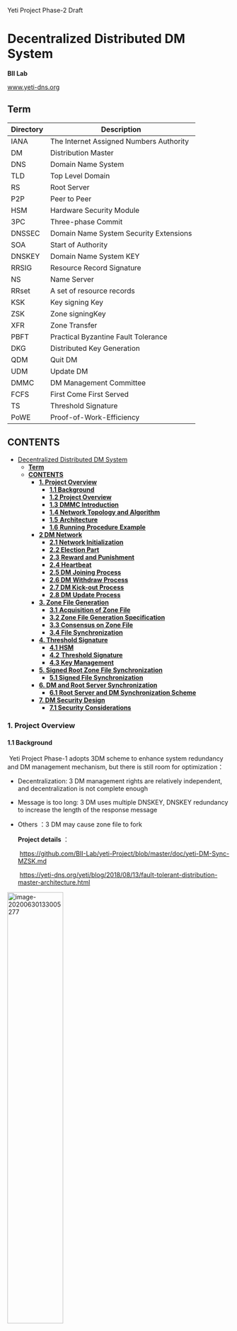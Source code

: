 Yeti Project Phase-2 Draft

#  Decentralized Distributed DM System

 **BII Lab**

www.yeti-dns.org

## **Term**

| Directory | Description                              |
| --------- | ---------------------------------------- |
| IANA      | The Internet Assigned Numbers Authority  |
| DM        | Distribution Master                      |
| DNS       | Domain Name System                       |
| TLD       | Top Level Domain                         |
| RS        | Root  Server                             |
| P2P       | Peer to Peer                             |
| HSM       | Hardware Security  Module                |
| 3PC       | Three-phase Commit                       |
| DNSSEC    | Domain Name  System Security  Extensions |
| SOA       | Start  of Authority                      |
| DNSKEY    | Domain Name System KEY                   |
| RRSIG     | Resource Record  Signature               |
| NS        | Name Server                              |
| RRset     | A set of resource records                |
| KSK       | Key  signing Key                         |
| ZSK       | Zone signingKey                          |
| XFR       | Zone Transfer                            |
| PBFT      | Practical Byzantine Fault  Tolerance     |
| DKG       | Distributed Key  Generation              |
| QDM       | Quit  DM                                 |
| UDM       | Update DM                                |
| DMMC      | DM  Management Committee                 |
| FCFS      | First  Come First Served                 |
| TS        | Threshold Signature                      |
| PoWE      | Proof-of-Work-Efficiency                 |

## **CONTENTS**
* [Decentralized Distributed DM System](#decentralized-distributed-dm-system)
  * [<strong>Term</strong>](#term)
  * [<strong>CONTENTS</strong>](#contents)
    * [<strong>1\. Project Overview</strong>](#1-project-overview)
      * [<strong>1\.1 Background</strong>](#11-background)
      * [<strong>1\.2 Project Overview</strong>](#12-project-overview)
      * [<strong>1\.3 DMMC Introduction</strong>](#13-dmmc-introduction)
      * [<strong>1\.4 Network Topology and Algorithm</strong>](#14-network-topology-and-algorithm)
      * [<strong>1\.5</strong> <strong>Architecture</strong>](#15-architecture)
      * [<strong>1\.6</strong> <strong>Running</strong> <strong>Procedure</strong> <strong>Example</strong>](#16-running-procedure-example)
    * [<strong>2 DM Network</strong>](#2-dm-network)
      * [<strong>2\.1 Network Initialization</strong>](#21-network-initialization)
      * [<strong>2\.2 Election Part</strong>](#22-election-part)
      * [<strong>2\.3</strong> <strong>Reward and Punishment</strong>](#23-reward-and-punishment)
      * [<strong>2\.4 Heartbeat</strong>](#24-heartbeat)
      * [<strong>2\.5 DM</strong> <strong>Joining Process</strong>](#25-dm-joining-process)
      * [<strong>2\.6 DM</strong> <strong>Withdraw Process</strong>](#26-dm-withdraw-process)
      * [<strong>2\.7 DM Kick\-out Process</strong>](#27-dm-kick-out-process)
      * [<strong>2\.8 DM</strong> <strong>Update Process</strong>](#28-dm-update-process)
    * [<strong>3\. Zone File Generation</strong>](#3-zone-file-generation)
      * [<strong>3\.1</strong> <strong>Acquisition of Zone File</strong>](#31-acquisition-of-zone-file)
      * [<strong>3\.2 Zone File Generation Specification</strong>](#32-zone-file-generation-specification)
      * [<strong>3\.3 Consensus on Zone File</strong>](#33-consensus-on-zone-file)
      * [<strong>3\.4 File Synchronization</strong>](#34-file-synchronization)
    * [<strong>4\. Threshold Signature</strong>](#4-threshold-signature)
      * [<strong>4\.1 HSM</strong>](#41-hsm)
      * [<strong>4\.2</strong> <strong>Threshold Signature</strong>](#42-threshold-signature)
      * [<strong>4\.3 Key Management</strong>](#43-key-management)
    * [<strong>5\. Signed Root Zone File Synchronization</strong>](#5-signed-root-zone-file-synchronization)
      * [<strong>5\.1 Signed File Synchronization</strong>](#51-signed-file-synchronization)
    * [<strong>6\. DM and Root Server Synchronization</strong>](#6-dm-and-root-server-synchronization)
      * [<strong>6\.1 Root Server and DM Synchronization Scheme</strong>](#61-root-server-and-dm-synchronization-scheme)
    * [<strong>7\. DM Security Design</strong>](#7-dm-security-design)
      * [<strong>7\.1 Security Considerations</strong>](#71-security-considerations)

### **1. Project Overview** 

#### **1.1 Background**

​        Yeti Project Phase-1 adopts 3DM scheme to enhance system redundancy and DM management mechanism, but there is still room for optimization： 

- Decentralization: 3 DM management rights are relatively independent, and decentralization is not complete enough 

- Message is too long: 3 DM uses multiple DNSKEY, DNSKEY redundancy to increase the length of the response message

- Others ：3 DM may cause zone file to fork

   **Project details** ：

   ​        https://github.com/BII-Lab/yeti-Project/blob/master/doc/yeti-DM-Sync-MZSK.md                               

   ​        https://yeti-dns.org/yeti/blog/2018/08/13/fault-tolerant-distribution-master-architecture.html 

<img src="https://github.com/itachiliu/Yeti-Project/blob/master/DM_pic/image-20200630133005277.png" alt="image-20200630133005277" height="50%" width="50%"  />







#### **1.2 Project Overview**

   The Yeti Project Phase-2 is based on a P2P network and designs a new decentralized distributed DM system.

   The system design has the following characteristics:

-   **Decentralized, no central node, each node needs to reach a consensus when performing operations, the Primary node is the executor, and has no special authority**

-   **Scalable，Increase system redundancy**

-   **Using threshold signature (TS) technology to reduce the number of DNSKEY**

-   **Introduced DM Management Committee (DMMC), responsible for transaction management**

  

<img src="https://github.com/itachiliu/Yeti-Project/blob/master/DM_pic/image-20200630133746237.png" alt="image-20200630133746237" height="33%" width="33%" />

#### **1.3 DMMC Introduction**

   DMMC is an organization that manages DM function and is composed of organizations who run DM. In the committee, all members participate in decision-making and planning. All the committee’s decisions are discussed collectively to avoid sovereign of power.

   DMMC's responsibilities include but are not limited to the following:

- pprove the joining of new nodes

- Approve the exit of the node

- Approve the update of node information

- Formulate KSK's rotation cycle

- HSM management

<img src="https://github.com/itachiliu/Yeti-Project/blob/master/DM_pic/image-20200630134314020.png" alt = "image-20200630134314020.png" height="33%" width="33%" />

#### **1.4 Network Topology and Algorithm**

   Yeti Project phase-2 system design draws on semi-distributed P2P network topology and blockchain consortium technology principles. The proposed Raft-like election algorithm and threshold signature algorithm are used to implement a decentralized multi-party trust distributed DM solution.   

   The semi-distributed network topology employs the advantages of a centralized P2P topology and a fully distributed P2P unstructured topology. It has good performance and scalability, and can be easily managed, but it is highly dependent on the Primary node，and the Raft algorithm solves the problem. The primary node dependency problem ensures that in the event of a failure of the Primary node, a new Primary node is elected to make the system function normally. 

​    The system uses the admission mechanism and consensus mechanism of the blockchain consortium chain. The consortium chain refers to the blockchain whose consensus process is controlled by pre-selected nodes. Access is determined by the institutions in the alliance chain. The resolution is determined by collective voting and the practical Byzantine algorithm determines whether the resolution works.

​    Threshold signature effectively reduces the number of DNSKEY.

<img src="https://github.com/itachiliu/Yeti-Project/blob/master/DM_pic/image-20200630134539138.png" alt="image-20200630134539138.png" height="33%" width="33%" />

#### **1.5** **Architecture**

<img src="https://github.com/itachiliu/Yeti-Project/blob/master/DM_pic/image-20200630134725600.png" alt="image-20200630134725600.png" height="33%" width="33%" />

#### **1.6** **Running** **Procedure** **Example**

<img src="https://github.com/itachiliu/Yeti-Project/blob/master/DM_pic/image-20200630135548363.png" alt="image-20200630135548363.png" height="33%" width="33%" />

### **2 DM Network**

#### **2.1 Network Initialization**

a. DM loads the initial configuration file, which is a persistent list

b. File timer initialization

The configuration file format is as follows ：

| **name** | **address** | **point** | **option** |
| -------- | ----------- | --------- | ---------- |
| **A**    | 1111::1111  | 100       |            |
| **B**    | 2222::2222  | 100       |            |

<img src="https://github.com/itachiliu/Yeti-Project/blob/master/DM_pic/image-20200630135904178.png" alt="image-20200630135904178.png" height="33%" width="33%" />

#### **2.2 Election Part** 

**Primary election**

​    The system intends to use Raft's election and heartbeat mechanism. A new election rollover mechanism is added. The term of office is set to a fixed value. If the term is exceeded, the election is re-elected.

a. Each DM starts a random election timeout timer, time is random

<img src="https://github.com/itachiliu/Yeti-Project/blob/master/DM_pic/image-20200630140143518.png" alt="image-20200630140143518.png" height="33%" width="33%" />

b. The first node to trigger the timer becomes a candidate

<img src="https://github.com/itachiliu/Yeti-Project/blob/master/DM_pic/image-20200630140425599.png" height="33%" width="33%" />

c. Candidate vote for himself and initiate votes against other candidates

<img src="https://github.com/itachiliu/Yeti-Project/blob/master/DM_pic/image-20200630142551444.png" height="33%" width="33%" />


d. Follower vote according to FCFS principles

<img src="https://github.com/itachiliu/Yeti-Project/blob/master/DM_pic/image-20200630142920539.png" height="33%" width="33%" />

e. More than half of the votes, the election was successful

<img src="https://github.com/itachiliu/Yeti-Project/blob/master/DM_pic/image-20200630142920539.png" height="33%" width="33%" />

**Reference** ：[http://thesecretlivesofdata.com/raft/#overview](http://thesecretlivesofdata.com/raft/)

#### **2.3** **Reward and Punishment**

**Reward and punishment mechanism**

   The primary node initiates sorting, and sorting depends on the principle of proof-of-work-efficiency. When node has high efficiency, then implements a plus point strategy, and if it has low efficiency, then implements a minus point strategy.

**Election principle**

   The candidate node depend on the reward and punishment mechanism, and the point value serves as the basic basis of the node ordering principle. The Primary node is selected in the subset with a high point value. The non-subset nodes no longer participate in the election of the master node, but still have the voting power. After the master selection is completed, the node point value is initialized.

<img src="https://github.com/itachiliu/Yeti-Project/blob/master/DM_pic/image-20200630143146631.png" height="33%" width="33%" />

#### **2.4 Heartbeat**

<img src="https://github.com/itachiliu/Yeti-Project/blob/master/DM_pic/image-20200630143351200.png" height="33%" width="33%" />

   The working state of each node is maintained by the heartbeat detection mechanism. If the non-Primary node fails, the heartbeat detection mechanism continues to operate, and the ordinary node does not respond. If the Primary node fails, one of its supporters continues to vote as a candidate to become a Primary node.

#### **2.5 DM** **Joining Process**

**Node discovering**

   When a new node is started, in order to participate in collaborative work, it must have the function of discovering other nodes in the DM network. Since the DM network topology is not based on the geographic location between nodes, the geographic information of each node is completely irrelevant. When a new node is connected, the DM node existing in the network can be randomly selected to connect to it.

   The DM network supports identity authentication. After the DMCC authentication approves, the corresponding digital certificate is issued to the new node, and the digital certificate is used to confirm the identity.

   The new node itself has a list of IP addresses of the running DM. At the beginning of the connection, the new node randomly extracts some addresses as a subset and connects in turn until the connection is successful.

   The new node queries the Primary node and publishes its own address information through the Primary node. The other nodes update the IP information list. The new node obtains the Primary node's IP information list to complete the synchronization. The specific steps are shown in the figure.

<img src="https://github.com/itachiliu/Yeti-Project/blob/master/DM_pic/image-20200630143550883.png" height="33%" width="33%" />

#### **2.6 DM** **Withdraw Process**

   DM needs to have the function of exiting the DM network. QDM needs to delete all information related to itself in the DM network before withdrawing. Including addr information and security certificates retained in other nodes, its own IP address information list, and security certificates of other nodes.

   According to the characteristics of the Raft algorithm, QDM knows the Primary node and sends an exit message to the Primary node. The Primary node distributes the deletion point information message to each node. After each node deletes the information, the Primary node sends a delete all node information message to QDM. The specific process is shown in the figure. 

<img src="https://github.com/itachiliu/Yeti-Project/blob/master/DM_pic/image-20200630143735950.png" height="33%" width="33%" />

#### **2.7 DM Kick-out Process**

   The kick-out mechanism is based on the heartbeat detection mechanism. A node receives the detection of the Primary node. If the node does not respond, the point proportion is lowered. When it fails to response for five times, an automatic kick-out process is initiated.

​    The automatic kick-out mechanism is different from the DM's withdraw process. After the automatic kick-out, the node no longer participates in this round of transactions, but does not affect subsequent rounds. The kick-out of a node depends on the network conditions of the DM and its own performance.   

   The Primary node informs each node of the address of failures, each node initiates a heartbeat to the failed node, records the response, gives a processing strategy, then the Primary node statistical results, and agrees to kick out more than 50% of the votes.

<img src="https://github.com/itachiliu/Yeti-Project/blob/master/DM_pic/image-20200630143840682.png" height="33%" width="33%" />

#### **2.8 DM** **Update Process**

​    When DM nodes operate, the DM's own information may change. Therefore, it is required to be capable of updating. Due to the characteristics of the DM network, each node must ensure that the update happens only when the process can be conducted simultaneously. 

​     The DM is updated using the 3PC protocol, and each DM will generate a copy of the old version after the update for backup. First, the Primary node asks each node whether it can update the transaction. After receiving a positive response, it enters the preparation stage. The node copies the IP information and waits for the update. The Primary receives the positive answer from each node and notifies each node to update. Among them, if any process fails, the transaction is rolled back. 

<img src="https://github.com/itachiliu/Yeti-Project/blob/master/DM_pic/image-20200630143946997.png" height="33%" width="33%" />

### **3. Zone File Generation**

#### **3.1** **Acquisition of Zone File**

<img src="https://github.com/itachiliu/Yeti-Project/blob/master/DM_pic/image-20200630144116410.png" height="33%" width="33%" />

   To ensure that all DM zone file versions are identical and to obtain zone files at the same time, a file fetch timer is required; to ensure that the DM can disconnect from IANA and prevent the connection from taking too long, a file transfer timeout timer is required.

​    The file fetch timer starts after the system starts, the file transfer timer starts when the zone file transfer starts, and the Primary node receives the transfer completion message after the transfer is complete.

#### **3.2 Zone File Generation Specification**

**Meta information processing**

Each node processes meta information

• Eliminate IANA meta information

​     DNSSEC (NSEC, RRSIG, DNSKEY) 

​     SOA, NS recording

• Keep top-level domain information

• Add Yeti meta information

​    Yeti SOA recording

​    Yeti NS、RRset recording 

   When adding Yeti meta information, under the premise of ensuring the same rules for generating zone files, there are two following schemes:

uGenerate zone files for each node, then compare (recommended)

uPrimary node generates zone files and distributes

​    After the meta information processing is completed, a complete zone file is generated

Note: The root zone meta information and security certificate are stored in each node to ensure that the file of each node is consistent, and the update uses a delay mechanism, which is the same as the 3DM scheme mechanism.

**Detail** ：https://yeti-dns.org/alg-roll-test.html

Consensus reaching method is consistent with IP information list method

<img src="https://github.com/itachiliu/Yeti-Project/blob/master/DM_pic/image-20200630144255931.png" height="33%" width="33%" />

#### **3.3 Consensus on Zone File**

**Verification**

​     Each node adopts the hash algorithm to generate a summary for the zone file, define the message, send it to the Primary node, and compare the summary.

<img src="https://github.com/itachiliu/Yeti-Project/blob/master/DM_pic/image-20200630144349172.png" height="33%" width="33%" />

#### **3.4 File Synchronization**

**Decision and synchronization**

   The decision-making mechanism draws on the practical Byzantine algorithm (PBFT). The core theory of the PBFT algorithm is n >= 3f + 1, n represents the number of nodes, f represents the number of inconsistent hash digests, and determines whether the expression is true:

**Ture**：Primary node distributes the correct zone file to each node

**False** : Primary node gives up operation and sends an acquisition message to all nodes

<img src="https://github.com/itachiliu/Yeti-Project/blob/master/DM_pic/image-20200630144443811.png" height="33%" width="33%" />

### **4. Threshold Signature**

#### **4.1 HSM** 

​    HSM is a system that provides a low-cost and highly secure solution for the key storage.

​     For sensitive information such as keys, HSM provides protection at the logical and physical levels to prevent unauthorized access and intrusion.

​     HSM provides tamper proof and tamper evidence functions. It is used in threshold signatures and is responsible for generating and storing keys used to sign DNS zone files. The management of HSM is carried out by DMMC, and two HSMs are set up to achieve high availability for the system.

<img src="https://github.com/itachiliu/Yeti-Project/blob/master/DM_pic/image-20200630144627623.png" height="33%" width="33%" />

#### **4.2** **Threshold Signature**

   The Primary node uses the (t, n) threshold signature method to generate n private key shares ski through HSM and distribute to each node

<img src="https://github.com/itachiliu/Yeti-Project/blob/master/DM_pic/image-20200630144741848.png"  height="33%" width="33%" />

Each node receives the private key share ski and replies with the confirmation message

<img src="https://github.com/itachiliu/Yeti-Project/blob/master/DM_pic/image-20200630144822620.png"  height="33%" width="33%" />

   The Primary node uses the hash digest algorithm to generate a summary for the RR, and distributes the summary to each node

<img src="https://github.com/itachiliu/Yeti-Project/blob/master/DM_pic/image-20200630144900456.png"  height="33%" width="33%" />

   Each node uses the private key share signature, returns the signed summary to the HSM, forms a complete signature, and stores the signed file to the Primary node

<img src="https://github.com/itachiliu/Yeti-Project/blob/master/DM_pic/image-20200630144930479.png" height="33%" width="33%" />

#### **4.3 Key Management**

**Key rollover**

​    Threshold key generation, constructing a distributed key generation protocol (DKG) based on security parameters, the protocol runs to output a common public key pk and private key shares ski belonging to different parties, and gather together to meet the threshold number The private key share can construct a real private key sk, and the public key as an important proof of identity verification needs to ensure its security.

​    DNSSEC uses the short-term key ZSK to periodically calculate the signatures of DNS records, while using the long-term key KSK to calculate the signature on ZSK. Therefore, KSK is saved to HSM for a period of three years.

<img src="https://github.com/itachiliu/Yeti-Project/blob/master/DM_pic/image-20200630145008945.png" height="33%" width="33%" />

### **5. Signed Root Zone File Synchronization**

#### **5.1 Signed File Synchronization**

**Synchronization**

​    To prevent the zone file from bifurcation, after the Primary node generates the correct signature file, then it will be synchronized to each node to ensure that the version of each node is unified and effective.

a. Primary node initiates heartbeat detection mechanism

b. Regular node response

c. The Primary node determines the working status of each node and distributes signature files to all nodes

d. Each node completes the file transfer and replies with a confirmation message

e. Each node backs up the old version and loads the new version

Note: All nodes of the signed file will be distributed, regardless of whether the previous node correctly obtained the file

<img src="https://github.com/itachiliu/Yeti-Project/blob/master/DM_pic/image-20200630145150478.png" height="33%" width="33%" />

### **6. DM and Root Server Synchronization**

#### **6.1 Root Server and DM Synchronization Scheme**

**Solution 1: Separate synchronization between root server and DM**

   The synchronization between the root server and the DM uses the original synchronization scheme, that is, the RS randomly sends an SOA request to some of the DMs configured by itself. The DM responds with the current root zone file serial number, and decides whether to perform zone transfer based on the serial number.

**Solution 2: Root server and DM convergence synchronization (recommended)**

​    DM and root server are merged to replace root server. The root server and the DM system are different processes. The zone transfer between the root server and the DM only occurs on the local machine, which greatly improves the transmission efficiency and success rate, and also reduces the synchronization time. However, as the DM expands, the root server expands accordingly, leading to an increase in packet length.

<img src="https://github.com/itachiliu/Yeti-Project/blob/master/DM_pic/image-20200630145305507.png" height="33%" width="33%" />

### **7. DM Security Design**

#### **7.1 Security Considerations**

**Encryption**

​     TLS certificates are applied between DMs to ensure communication security. When the network is initialized, each initial node contains a corresponding public key certificate, and when a new node is added, the corresponding DM certificate needs to be authorized to ensure that the nodes trust each other.

**Authentication**

   Taking the Primary node as an example, the control message is signed with the Primary node's private key. Each DM has a public key corresponding to the Primary node. When the message signed by the Primary node's private key is sent to the DM, the DM uses the Primary node's public key for identity verification that the update messages have been sent are sent by the Primary node.

<img src="https://github.com/itachiliu/Yeti-Project/blob/master/DM_pic/image-20200630145442562.png" height="33%" width="33%" />
